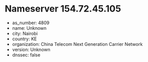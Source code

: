 # Nameserver 154.72.45.105

* as_number: 4809
* name: Unknown
* city: Nairobi
* country: KE
* organization: China Telecom Next Generation Carrier Network
* version: Unknown
* dnssec: false
